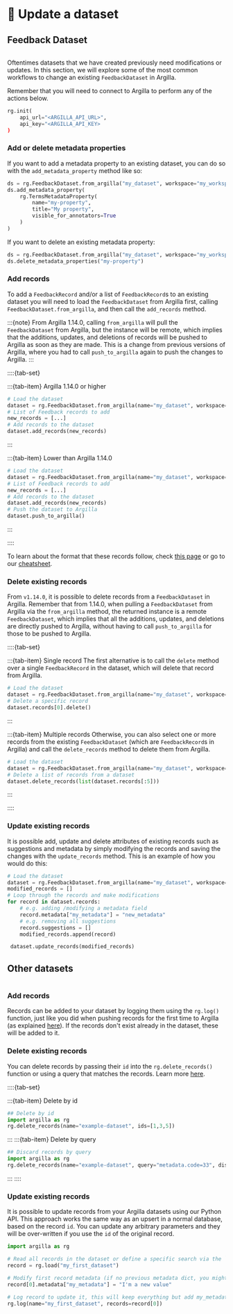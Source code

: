 # 💫 Update a dataset

## Feedback Dataset

```{include} /_common/feedback_dataset.md
```

Oftentimes datasets that we have created previously need modifications or updates. In this section, we will explore some of the most common workflows to change an existing `FeedbackDataset` in Argilla.

Remember that you will need to connect to Argilla to perform any of the actions below.

```python
rg.init(
    api_url="<ARGILLA_API_URL>",
    api_key="<ARGILLA_API_KEY>
)
```

### Add or delete metadata properties
If you want to add a metadata property to an existing dataset, you can do so with the `add_metadata_property` method like so:
```python
ds = rg.FeedbackDataset.from_argilla("my_dataset", workspace="my_workspace")
ds.add_metadata_property(
    rg.TermsMetadataProperty(
        name="my-property",
        title="My property",
        visible_for_annotators=True
    )
)
```

If you want to delete an existing metadata property:
```python
ds = rg.FeedbackDataset.from_argilla("my_dataset", workspace="my_workspace")
ds.delete_metadata_properties("my-property")
```

### Add records

To add a `FeedbackRecord` and/or a list of `FeedbackRecord`s to an existing dataset you will need to load the `FeedbackDataset` from Argilla first, calling `FeedbackDataset.from_argilla`, and then call the `add_records` method.

:::{note}
From Argilla 1.14.0, calling `from_argilla` will pull the `FeedbackDataset` from Argilla, but the instance will be remote, which implies that the additions, updates, and deletions of records will be pushed to Argilla as soon as they are made. This is a change from previous versions of Argilla, where you had to call `push_to_argilla` again to push the changes to Argilla.
:::

::::{tab-set}

:::{tab-item} Argilla 1.14.0 or higher

```python
# Load the dataset
dataset = rg.FeedbackDataset.from_argilla(name="my_dataset", workspace="my_workspace")
# List of Feedback records to add
new_records = [...]
# Add records to the dataset
dataset.add_records(new_records)
```

:::

:::{tab-item} Lower than Argilla 1.14.0

```python
# Load the dataset
dataset = rg.FeedbackDataset.from_argilla(name="my_dataset", workspace="my_workspace")
# List of Feedback records to add
new_records = [...]
# Add records to the dataset
dataset.add_records(new_records)
# Push the dataset to Argilla
dataset.push_to_argilla()
```

:::

::::

To learn about the format that these records follow, check [this page](create_dataset.md#add-records) or go to our [cheatsheet](/getting_started/cheatsheet.md#create-records).

### Delete existing records

From `v1.14.0`, it is possible to delete records from a `FeedbackDataset` in Argilla. Remember that from 1.14.0, when pulling a `FeedbackDataset` from Argilla via the `from_argilla` method, the returned instance is a remote `FeedbackDataset`, which implies that all the additions, updates, and deletions are directly pushed to Argilla, without having to call `push_to_argilla` for those to be pushed to Argilla.

::::{tab-set}

:::{tab-item} Single record
The first alternative is to call the `delete` method over a single `FeedbackRecord` in the dataset, which will delete that record from Argilla.

```python
# Load the dataset
dataset = rg.FeedbackDataset.from_argilla(name="my_dataset", workspace="my_workspace")
# Delete a specific record
dataset.records[0].delete()
```
:::

:::{tab-item} Multiple records
Otherwise, you can also select one or more records from the existing `FeedbackDataset` (which are `FeedbackRecord`s in Argilla) and call the `delete_records` method to delete them from Argilla.

```python
# Load the dataset
dataset = rg.FeedbackDataset.from_argilla(name="my_dataset", workspace="my_workspace")
# Delete a list of records from a dataset
dataset.delete_records(list(dataset.records[:5]))
```
:::

::::

### Update existing records

It is possible add, update and delete attributes of existing records such as suggestions and metadata by simply modifying the records and saving the changes with the `update_records` method. This is an example of how you would do this:

```python
# Load the dataset
dataset = rg.FeedbackDataset.from_argilla(name="my_dataset", workspace="my_workspace")
modified_records = []
# Loop through the records and make modifications
for record in dataset.records:
    # e.g. adding /modifying a metadata field
    record.metadata["my_metadata"] = "new_metadata"
    # e.g. removing all suggestions
    record.suggestions = []
    modified_records.append(record)

 dataset.update_records(modified_records)
```

## Other datasets

```{include} /_common/other_datasets.md
```
### Add records
Records can be added to your dataset by logging them using the `rg.log()` function, just like you did when pushing records for the first time to Argilla (as explained [here](/practical_guides/create_dataset.md#id4)). If the records don't exist already in the dataset, these will be added to it.

### Delete existing records
You can delete records by passing their `id` into the `rg.delete_records()` function or using a query that matches the records. Learn more [here](/reference/python/python_client.rst#argilla.delete_records).

::::{tab-set}

:::{tab-item} Delete by id
```python
## Delete by id
import argilla as rg
rg.delete_records(name="example-dataset", ids=[1,3,5])
```
:::
:::{tab-item} Delete by query
```python
## Discard records by query
import argilla as rg
rg.delete_records(name="example-dataset", query="metadata.code=33", discard_only=True)
```
:::
::::

### Update existing records

It is possible to update records from your Argilla datasets using our Python API. This approach works the same way as an upsert in a normal database, based on the record `id`. You can update any arbitrary parameters and they will be over-written if you use the `id` of the original record.

```python
import argilla as rg

# Read all records in the dataset or define a specific search via the `query` parameter
record = rg.load("my_first_dataset")

# Modify first record metadata (if no previous metadata dict, you might need to create it)
record[0].metadata["my_metadata"] = "I'm a new value"

# Log record to update it, this will keep everything but add my_metadata field and value
rg.log(name="my_first_dataset", records=record[0])
```